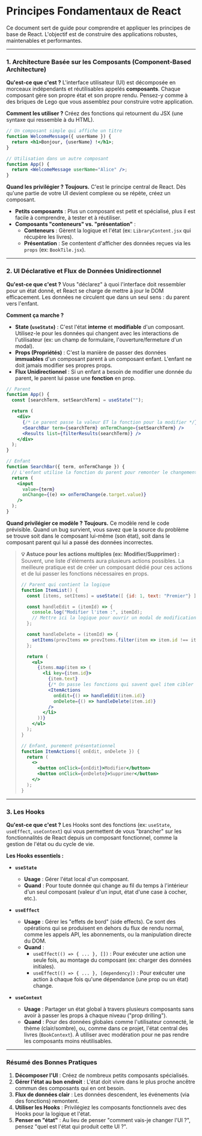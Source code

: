 # Principes Fondamentaux de React

Ce document sert de guide pour comprendre et appliquer les principes de base de React. L'objectif est de construire des applications robustes, maintenables et performantes.

---

### 1. Architecture Basée sur les Composants (Component-Based Architecture)

**Qu'est-ce que c'est ?**
L'interface utilisateur (UI) est décomposée en morceaux indépendants et réutilisables appelés **composants**. Chaque composant gère son propre état et son propre rendu. Pensez-y comme à des briques de Lego que vous assemblez pour construire votre application.

**Comment les utiliser ?**
Créez des fonctions qui retournent du JSX (une syntaxe qui ressemble à du HTML).

```jsx
// Un composant simple qui affiche un titre
function WelcomeMessage({ userName }) {
  return <h1>Bonjour, {userName} !</h1>;
}

// Utilisation dans un autre composant
function App() {
  return <WelcomeMessage userName="Alice" />;
}
```

**Quand les privilégier ?**
**Toujours.** C'est le principe central de React. Dès qu'une partie de votre UI devient complexe ou se répète, créez un composant.

*   **Petits composants** : Plus un composant est petit et spécialisé, plus il est facile à comprendre, à tester et à réutiliser.
*   **Composants "conteneurs" vs. "présentation"** :
    *   **Conteneurs** : Gèrent la logique et l'état (ex: `LibraryContent.jsx` qui récupère les livres).
    *   **Présentation** : Se contentent d'afficher des données reçues via les `props` (ex: `BookTile.jsx`).

---

### 2. UI Déclarative et Flux de Données Unidirectionnel

**Qu'est-ce que c'est ?**
Vous "déclarez" à quoi l'interface doit ressembler pour un état donné, et React se charge de mettre à jour le DOM efficacement. Les données ne circulent que dans un seul sens : du parent vers l'enfant.

**Comment ça marche ?**
*   **State (`useState`)** : C'est l'état **interne** et **modifiable** d'un composant. Utilisez-le pour les données qui changent avec les interactions de l'utilisateur (ex: un champ de formulaire, l'ouverture/fermeture d'un modal).
*   **Props (Propriétés)** : C'est la manière de passer des données **immuables** d'un composant parent à un composant enfant. L'enfant ne doit jamais modifier ses propres props.
*   **Flux Unidirectionnel** : Si un enfant a besoin de modifier une donnée du parent, le parent lui passe une **fonction** en prop.

```jsx
// Parent
function App() {
  const [searchTerm, setSearchTerm] = useState("");

  return (
    <div>
      {/* Le parent passe la valeur ET la fonction pour la modifier */}
      <SearchBar term={searchTerm} onTermChange={setSearchTerm} />
      <Results list={filterResults(searchTerm)} />
    </div>
  );
}

// Enfant
function SearchBar({ term, onTermChange }) {
  // L'enfant utilise la fonction du parent pour remonter le changement
  return (
    <input
      value={term}
      onChange={(e) => onTermChange(e.target.value)}
    />
  );
}
```

**Quand privilégier ce modèle ?**
**Toujours.** Ce modèle rend le code prévisible. Quand un bug survient, vous savez que la source du problème se trouve soit dans le composant lui-même (son état), soit dans le composant parent qui lui a passé des données incorrectes.

> **💡 Astuce pour les actions multiples (ex: Modifier/Supprimer) :**
> Souvent, une liste d'éléments aura plusieurs actions possibles. La meilleure pratique est de créer un composant dédié pour ces actions et de lui passer les fonctions nécessaires en props.
>
> ```jsx
> // Parent qui contient la logique
> function ItemList() {
>   const [items, setItems] = useState([ {id: 1, text: "Premier"} ]);
>
>   const handleEdit = (itemId) => {
>     console.log("Modifier l'item :", itemId);
>     // Mettre ici la logique pour ouvrir un modal de modification
>   };
>
>   const handleDelete = (itemId) => {
>     setItems(prevItems => prevItems.filter(item => item.id !== itemId));
>   };
>
>   return (
>     <ul>
>       {items.map(item => (
>         <li key={item.id}>
>           {item.text}
>           {/* On passe les fonctions qui savent quel item cibler */}
>           <ItemActions
>             onEdit={() => handleEdit(item.id)}
>             onDelete={() => handleDelete(item.id)}
>           />
>         </li>
>       ))}
>     </ul>
>   );
> }
>
> // Enfant, purement présentationnel
> function ItemActions({ onEdit, onDelete }) {
>   return (
>     <>
>       <button onClick={onEdit}>Modifier</button>
>       <button onClick={onDelete}>Supprimer</button>
>     </>
>   );
> }
> ```

---

### 3. Les Hooks

**Qu'est-ce que c'est ?**
Les Hooks sont des fonctions (ex: `useState`, `useEffect`, `useContext`) qui vous permettent de vous "brancher" sur les fonctionnalités de React depuis un composant fonctionnel, comme la gestion de l'état ou du cycle de vie.

**Les Hooks essentiels :**

*   **`useState`**
    *   **Usage** : Gérer l'état local d'un composant.
    *   **Quand** : Pour toute donnée qui change au fil du temps à l'intérieur d'un seul composant (valeur d'un input, état d'une case à cocher, etc.).

*   **`useEffect`**
    *   **Usage** : Gérer les "effets de bord" (side effects). Ce sont des opérations qui se produisent en dehors du flux de rendu normal, comme les appels API, les abonnements, ou la manipulation directe du DOM.
    *   **Quand** :
        *   `useEffect(() => { ... }, [])` : Pour exécuter une action une seule fois, au montage du composant (ex: charger des données initiales).
        *   `useEffect(() => { ... }, [dependency])` : Pour exécuter une action à chaque fois qu'une dépendance (une prop ou un état) change.

*   **`useContext`**
    *   **Usage** : Partager un état global à travers plusieurs composants sans avoir à passer les props à chaque niveau ("prop drilling").
    *   **Quand** : Pour des données globales comme l'utilisateur connecté, le thème (clair/sombre), ou, comme dans ce projet, l'état central des livres (`BookContext`). À utiliser avec modération pour ne pas rendre les composants moins réutilisables.

---

### Résumé des Bonnes Pratiques

1.  **Décomposer l'UI** : Créez de nombreux petits composants spécialisés.
2.  **Gérer l'état au bon endroit** : L'état doit vivre dans le plus proche ancêtre commun des composants qui en ont besoin.
3.  **Flux de données clair** : Les données descendent, les événements (via des fonctions) remontent.
4.  **Utiliser les Hooks** : Privilégiez les composants fonctionnels avec des Hooks pour la logique et l'état.
5.  **Penser en "état"** : Au lieu de penser "comment vais-je changer l'UI ?", pensez "quel est l'état qui produit cette UI ?".


